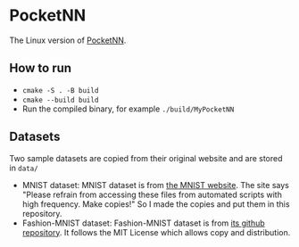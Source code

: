 # PocketNN
The Linux version of [PocketNN](https://github.com/jaewoosong/pocketnn). 

## How to run
- `cmake -S . -B build`
- `cmake --build build`
- Run the compiled binary, for example `./build/MyPocketNN`
## Datasets
Two sample datasets are copied from their original website and are stored in `data/`
- MNIST dataset: MNIST dataset is from [the MNIST website](http://yann.lecun.com/exdb/mnist/). The site says "Please refrain from accessing these files from automated scripts with high frequency. Make copies!" So I made the copies and put them in this repository.
- Fashion-MNIST dataset: Fashion-MNIST dataset is from [its github repository](https://github.com/zalandoresearch/fashion-mnist). It follows the MIT License which allows copy and distribution.
